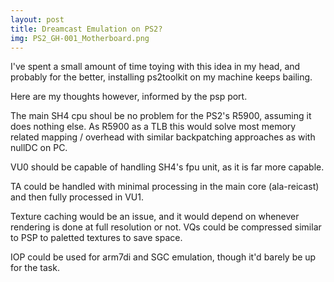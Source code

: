 ```yaml
---
layout: post
title: Dreamcast Emulation on PS2?
img: PS2_GH-001_Motherboard.png
---
```


I've spent a small amount of time toying with this idea in my head, and probably for the better, installing ps2toolkit on my machine keeps bailing.

Here are my thoughts however, informed by the psp port.

The main SH4 cpu shoul be no problem for the PS2's R5900, assuming it does nothing else. As R5900 as a TLB this would solve most memory related mapping / overhead with similar backpatching approaches as with nullDC on PC.

VU0 should be capable of handling SH4's fpu unit, as it is far more capable.

TA could be handled with minimal processing in the main core (ala-reicast) and then fully processed in VU1.

Texture caching would be an issue, and it would depend on whenever rendering is done at full resolution or not. VQs could be compressed similar to PSP to paletted textures to save space.

IOP could be used for arm7di and SGC emulation, though it'd barely be up for the task.
